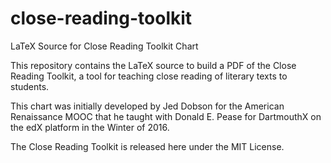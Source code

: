 # close-reading-toolkit
LaTeX Source for Close Reading Toolkit Chart

This repository contains the LaTeX source to build a PDF of the Close Reading
Toolkit, a tool for teaching close reading of literary texts to students. 

This chart was initially developed by Jed Dobson for the American Renaissance
MOOC that he taught with Donald E. Pease for DartmouthX on the edX platform in
the Winter of 2016.

The Close Reading Toolkit is released here under the MIT License. 
